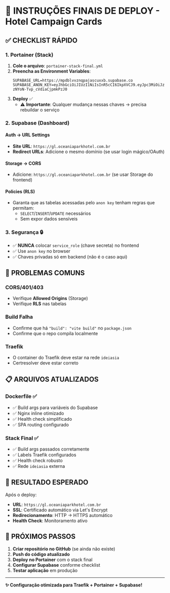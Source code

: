 # 🚀 INSTRUÇÕES FINAIS DE DEPLOY - Hotel Campaign Cards

## ✅ **CHECKLIST RÁPIDO**

### **1. Portainer (Stack)**
1. **Cole o arquivo**: `portainer-stack-final.yml`
2. **Preencha as Environment Variables**:
   ```
   SUPABASE_URL=https://mpdblvvznqpajascuxxb.supabase.co
   SUPABASE_ANON_KEY=eyJhbGciOiJIUzI1NiIsInR5cCI6IkpXVCJ9.eyJpc3MiOiJzdXBhYmFzZSIsInJlZiI6Im1wZGJsdnZ6bnFwYWphc2N1eHhiIiwicm9sZSI6ImFub24iLCJpYXQiOjE3NDE3MjYyOTEsImV4cCI6MjA1NzMwMjI5MX0.8bFGtwYMWwkaHNtZD2-zNYoN-Tvp_cVdiaCjpmkPzJ0
   ```
3. **Deploy** ✅
   - ⚠️ **Importante**: Qualquer mudança nessas chaves → precisa rebuildar o serviço

### **2. Supabase (Dashboard)**

#### **Auth → URL Settings**
- **Site URL**: `https://gl.oceaniaparkhotel.com.br`
- **Redirect URLs**: Adicione o mesmo domínio (se usar login mágico/OAuth)

#### **Storage → CORS** 
- Adicione: `https://gl.oceaniaparkhotel.com.br` (se usar Storage do frontend)

#### **Policies (RLS)**
- Garanta que as tabelas acessadas pelo `anon key` tenham regras que permitam:
  - `SELECT`/`INSERT`/`UPDATE` necessários
  - Sem expor dados sensíveis

### **3. Segurança** 🔒
- ✅ **NUNCA** colocar `service_role` (chave secreta) no frontend
- ✅ Use `anon key` no browser
- ✅ Chaves privadas só em backend (não é o caso aqui)

## 🔧 **PROBLEMAS COMUNS**

### **CORS/401/403**
- Verifique **Allowed Origins** (Storage)
- Verifique **RLS** nas tabelas

### **Build Falha**
- Confirme que há `"build": "vite build"` no `package.json`
- Confirme que o repo compila localmente

### **Traefik**
- O container do Traefik deve estar na rede `ideiasia`
- Certresolver deve estar correto

## 📋 **ARQUIVOS ATUALIZADOS**

### **Dockerfile** ✅
- ✅ Build args para variáveis do Supabase
- ✅ Nginx inline otimizado
- ✅ Health check simplificado
- ✅ SPA routing configurado

### **Stack Final** ✅
- ✅ Build args passados corretamente
- ✅ Labels Traefik configurados
- ✅ Health check robusto
- ✅ Rede `ideiasia` externa

## 🎯 **RESULTADO ESPERADO**

Após o deploy:
- **URL**: `https://gl.oceaniaparkhotel.com.br`
- **SSL**: Certificado automático via Let's Encrypt
- **Redirecionamento**: HTTP → HTTPS automático
- **Health Check**: Monitoramento ativo

## 🚀 **PRÓXIMOS PASSOS**

1. **Criar repositório no GitHub** (se ainda não existe)
2. **Push do código atualizado**
3. **Deploy no Portainer** com o stack final
4. **Configurar Supabase** conforme checklist
5. **Testar aplicação** em produção

---

**✨ Configuração otimizada para Traefik + Portainer + Supabase!**